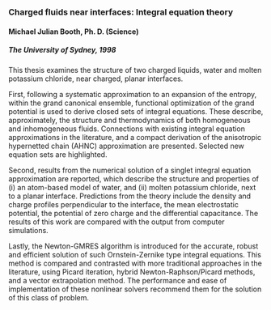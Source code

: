 ### Charged fluids near interfaces: Integral equation theory

#### Michael Julian Booth, Ph. D. (Science)

##### The University of Sydney, 1998

<!-- Supervisor: G. B. Bacskay

Associate Supervisors: A. D. J. Haymet and C. Macaskill -->

This thesis examines the structure of two charged liquids, water and molten
potassium chloride, near charged, planar interfaces. 

First, following a systematic approximation to an expansion of the entropy, within the grand canonical ensemble, functional optimization of the grand potential is used to derive closed sets of integral equations. These describe, approximately, the structure and thermodynamics of both homogeneous and inhomogeneous fluids. Connections with existing integral equation approximations
in the literature, and a compact derivation of the anisotropic hypernetted chain (AHNC)
approximation are presented. Selected new equation sets are highlighted.

Second, results from the numerical solution of a singlet integral equation approximation are reported, which describe the structure and properties of (i) an atom-based model of water, and (ii) molten potassium chloride, next to a planar interface.
Predictions from the theory include the density and charge profiles perpendicular to
the interface, the mean electrostatic potential, the potential of zero charge and the
differential capacitance. The results of this work are compared with the output from
computer simulations.

Lastly, the Newton-GMRES algorithm is introduced for the accurate, robust
and efficient solution of such Ornstein-Zernike type integral equations. This method is
compared and contrasted with more traditional approaches in the literature, using Picard
iteration, hybrid Newton-Raphson/Picard methods, and a vector extrapolation method.
The performance and ease of implementation of these nonlinear solvers recommend them
for the solution of this class of problem.